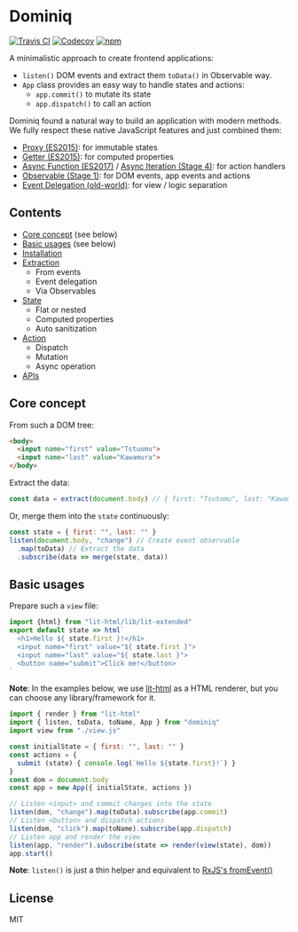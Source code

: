 # Dominiq

[![Travis CI](https://img.shields.io/travis/cognitom/dominiq/master.svg)](https://travis-ci.org/cognitom/dominiq) [![Codecov](https://img.shields.io/codecov/c/github/cognitom/dominiq/master.svg)](https://codecov.io/gh/cognitom/dominiq) [![npm](https://img.shields.io/npm/v/dominiq.svg)](https://www.npmjs.org/package/dominiq)

A minimalistic approach to create frontend applications:

- `listen()` DOM events and extract them `toData()` in Observable way.
- `App` class provides an easy way to handle states and actions:
  - `app.commit()` to mutate its state
  - `app.dispatch()` to call an action

Dominiq found a natural way to build an application with modern methods. We fully respect these native JavaScript features and just combined them:

- [Proxy (ES2015)](https://developer.mozilla.org/en-US/docs/Web/JavaScript/Reference/Global_Objects/Proxy): for immutable states
- [Getter (ES2015)](https://developer.mozilla.org/en-US/docs/Web/JavaScript/Reference/Functions/get): for computed properties
- [Async Function (ES2017)](https://developer.mozilla.org/en-US/docs/Web/JavaScript/Reference/Statements/async_function) / [Async Iteration (Stage 4)](https://github.com/tc39/proposal-async-iteration): for action handlers
- [Observable (Stage 1)](https://github.com/tc39/proposal-observable): for DOM events, app events and actions
- [Event Delegation (old-world)](https://developer.mozilla.org/en-US/docs/Web/API/Event/target): for view / logic separation

## Contents

- [Core concept](#core-concept) (see below)
- [Basic usages](#basic-usages) (see below)
- [Installation](docs/installation.md)
- [Extraction](docs/extraction.md)
	- From events
	- Event delegation
	- Via Observables
- [State](docs/state.md)
	- Flat or nested
	- Computed properties
	- Auto sanitization
- [Action](docs/action.md)
	- Dispatch
	- Mutation
	- Async operation
- [APIs](docs/api.md)

## Core concept

From such a DOM tree:

```html
<body>
  <input name="first" value="Tstuomu">
  <input name="last" value="Kawamura">
</body>
```

Extract the data:

```javascript
const data = extract(document.body) // { first: "Tsutomu", last: "Kawamura" }
```

Or, merge them into the `state` continuously:

```javascript
const state = { first: "", last: "" }
listen(document.body, "change") // Create event observable
  .map(toData) // Extract the data
  .subscribe(data => merge(state, data))
```

## Basic usages

Prepare such a `view` file:

```javascript
import {html} from "lit-html/lib/lit-extended"
export default state => html`
  <h1>Hello ${ state.first }!</h1>
  <input name="first" value="${ state.first }">
  <input name="last" value="${ state.last }">
  <button name="submit">Click me!</button>
`
```

**Note**: In the examples below, we use [lit-html](https://github.com/Polymer/lit-html) as a HTML renderer, but you can choose any library/framework for it.

```javascript
import { render } from "lit-html"
import { listen, toData, toName, App } from "dominiq"
import view from "./view.js"

const initialState = { first: "", last: "" }
const actions = {
  submit (state) { console.log(`Hello ${state.first}!`) }
}
const dom = document.body
const app = new App({ initialState, actions })

// Listen <input> and commit changes into the state
listen(dom, "change").map(toData).subscribe(app.commit)
// Listen <button> and dispatch actions
listen(dom, "click").map(toName).subscribe(app.dispatch)
// Listen app and render the view
listen(app, "render").subscribe(state => render(view(state), dom))
app.start()
```

**Note**: `listen()` is just a thin helper and equivalent to [RxJS's fromEvent()](http://reactivex.io/rxjs/class/es6/Observable.js~Observable.html#static-method-fromEvent)

## License

MIT
